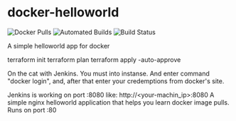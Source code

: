 # docker-helloworld

![Docker Pulls](https://img.shields.io/docker/pulls/karthequian/helloworld.svg) ![Automated Builds](https://img.shields.io/docker/automated/karthequian/helloworld.svg) ![Build Status](https://img.shields.io/docker/build/karthequian/helloworld.svg )

A simple helloworld app for docker

terraform init
terraform plan
terraform apply -auto-approve

On the cat with Jenkins. You must into instanse. And enter command "docker login", and, after that enter your credemptions from docker's site.

Jenkins is working on port :8080
like: http://<your-machin_ip>:8080
A simple nginx helloworld application that helps you learn docker image pulls. Runs on port :80
